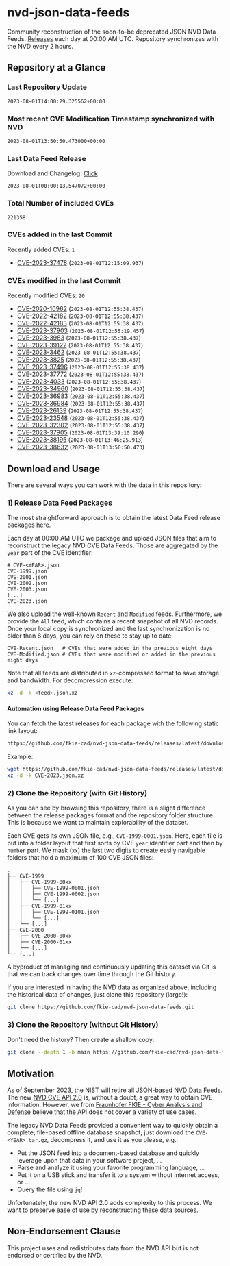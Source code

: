 # nvd-json-data-feeds

Community reconstruction of the soon-to-be deprecated JSON NVD Data Feeds. 
[Releases](https://github.com/fkie-cad/nvd-json-data-feeds/releases/latest) each day at 00:00 AM UTC.
Repository synchronizes with the NVD every 2 hours.

## Repository at a Glance

### Last Repository Update

```plain
2023-08-01T14:00:29.325562+00:00
```

### Most recent CVE Modification Timestamp synchronized with NVD

```plain
2023-08-01T13:50:50.473000+00:00
```

### Last Data Feed Release

Download and Changelog: [Click](https://github.com/fkie-cad/nvd-json-data-feeds/releases/latest)

```plain
2023-08-01T00:00:13.547072+00:00
```

### Total Number of included CVEs

```plain
221358
```

### CVEs added in the last Commit

Recently added CVEs: `1`

* [CVE-2023-37478](CVE-2023/CVE-2023-374xx/CVE-2023-37478.json) (`2023-08-01T12:15:09.937`)


### CVEs modified in the last Commit

Recently modified CVEs: `20`

* [CVE-2020-10962](CVE-2020/CVE-2020-109xx/CVE-2020-10962.json) (`2023-08-01T12:55:38.437`)
* [CVE-2022-42182](CVE-2022/CVE-2022-421xx/CVE-2022-42182.json) (`2023-08-01T12:55:38.437`)
* [CVE-2022-42183](CVE-2022/CVE-2022-421xx/CVE-2022-42183.json) (`2023-08-01T12:55:38.437`)
* [CVE-2023-37903](CVE-2023/CVE-2023-379xx/CVE-2023-37903.json) (`2023-08-01T12:55:19.457`)
* [CVE-2023-3983](CVE-2023/CVE-2023-39xx/CVE-2023-3983.json) (`2023-08-01T12:55:38.437`)
* [CVE-2023-39122](CVE-2023/CVE-2023-391xx/CVE-2023-39122.json) (`2023-08-01T12:55:38.437`)
* [CVE-2023-3462](CVE-2023/CVE-2023-34xx/CVE-2023-3462.json) (`2023-08-01T12:55:38.437`)
* [CVE-2023-3825](CVE-2023/CVE-2023-38xx/CVE-2023-3825.json) (`2023-08-01T12:55:38.437`)
* [CVE-2023-37496](CVE-2023/CVE-2023-374xx/CVE-2023-37496.json) (`2023-08-01T12:55:38.437`)
* [CVE-2023-37772](CVE-2023/CVE-2023-377xx/CVE-2023-37772.json) (`2023-08-01T12:55:38.437`)
* [CVE-2023-4033](CVE-2023/CVE-2023-40xx/CVE-2023-4033.json) (`2023-08-01T12:55:38.437`)
* [CVE-2023-34960](CVE-2023/CVE-2023-349xx/CVE-2023-34960.json) (`2023-08-01T12:55:38.437`)
* [CVE-2023-36983](CVE-2023/CVE-2023-369xx/CVE-2023-36983.json) (`2023-08-01T12:55:38.437`)
* [CVE-2023-36984](CVE-2023/CVE-2023-369xx/CVE-2023-36984.json) (`2023-08-01T12:55:38.437`)
* [CVE-2023-26139](CVE-2023/CVE-2023-261xx/CVE-2023-26139.json) (`2023-08-01T12:55:38.437`)
* [CVE-2023-23548](CVE-2023/CVE-2023-235xx/CVE-2023-23548.json) (`2023-08-01T12:55:38.437`)
* [CVE-2023-32302](CVE-2023/CVE-2023-323xx/CVE-2023-32302.json) (`2023-08-01T12:55:38.437`)
* [CVE-2023-37905](CVE-2023/CVE-2023-379xx/CVE-2023-37905.json) (`2023-08-01T13:39:10.290`)
* [CVE-2023-38195](CVE-2023/CVE-2023-381xx/CVE-2023-38195.json) (`2023-08-01T13:46:25.913`)
* [CVE-2023-38632](CVE-2023/CVE-2023-386xx/CVE-2023-38632.json) (`2023-08-01T13:50:50.473`)


## Download and Usage

There are several ways you can work with the data in this repository:

### 1) Release Data Feed Packages

The most straightforward approach is to obtain the latest Data Feed release packages [here](https://github.com/fkie-cad/nvd-json-data-feeds/releases/latest).

Each day at 00:00 AM UTC we package and upload JSON files that aim to reconstruct the legacy NVD CVE Data Feeds.
Those are aggregated by the `year` part of the CVE identifier:

```
# CVE-<YEAR>.json
CVE-1999.json
CVE-2001.json
CVE-2002.json
CVE-2003.json
[...]
CVE-2023.json
```

We also upload the well-known `Recent` and `Modified` feeds.
Furthermore, we provide the `All` feed, which contains a recent snapshot of all NVD records.
Once your local copy is synchronized and the last synchronization is no older than 8 days, you can rely on these to stay up to date:

```plain
CVE-Recent.json   # CVEs that were added in the previous eight days
CVE-Modified.json # CVEs that were modified or added in the previous eight days
```

Note that all feeds are distributed in `xz`-compressed format to save storage and bandwidth.
For decompression execute:

```sh
xz -d -k <feed>.json.xz
```


#### Automation using Release Data Feed Packages

You can fetch the latest releases for each package with the following static link layout:

```sh
https://github.com/fkie-cad/nvd-json-data-feeds/releases/latest/download/CVE-<YEAR>.json.xz
```

Example:

```sh
wget https://github.com/fkie-cad/nvd-json-data-feeds/releases/latest/download/CVE-2023.json.xz
xz -d -k CVE-2023.json.xz
```

### 2) Clone the Repository (with Git History)

As you can see by browsing this repository, there is a slight difference between the release packages format and the repository folder structure.
This is because we want to maintain explorability of the dataset.

Each CVE gets its own JSON file, e.g., `CVE-1999-0001.json`.
Here, each file is put into a folder layout that first sorts by CVE `year` identifier part and then by `number` part.
We mask (`xx`) the last two digits to create easily navigable folders that hold a maximum of 100 CVE JSON files:

```plain
.
├── CVE-1999
│   ├── CVE-1999-00xx
│   │   ├── CVE-1999-0001.json
│   │   ├── CVE-1999-0002.json
│   │   └── [...]
│   ├── CVE-1999-01xx
│   │   ├── CVE-1999-0101.json
│   │   └── [...]
│   └── [...]
├── CVE-2000
│   ├── CVE-2000-00xx
│   ├── CVE-2000-01xx
│   └── [...]
└── [...]
```

A byproduct of managing and continuously updating this dataset via Git is that we can track changes over time through the Git history.

If you are interested in having the NVD data as organized above, including the historical data of changes, just clone this repository (large!):

```sh
git clone https://github.com/fkie-cad/nvd-json-data-feeds.git
```

### 3) Clone the Repository (without Git History)

Don't need the history? Then create a shallow copy:

```sh
git clone --depth 1 -b main https://github.com/fkie-cad/nvd-json-data-feeds.git
```

## Motivation

As of September 2023, the NIST will retire all [JSON-based NVD Data Feeds](https://nvd.nist.gov/vuln/data-feeds#divRetirementBanner-1).
The new [NVD CVE API 2.0](https://nvd.nist.gov/developers/vulnerabilities) is, without a doubt, a great way to obtain CVE information.
However, we from [Fraunhofer FKIE - Cyber Analysis and Defense](https://www.fkie.fraunhofer.de/en/departments/cad.html) believe that the API does not cover a variety of use cases.

The legacy NVD Data Feeds provided a convenient way to quickly obtain a complete, file-based offline database snapshot; just download the `CVE-<YEAR>.tar.gz`, decompress it, and use it as you please, e.g.:

* Put the JSON feed into a document-based database and quickly leverage upon that data in your software project, ...
* Parse and analyze it using your favorite programming language, ...
* Put it on a USB stick and transfer it to a system without internet access, or ...
* Query the file using `jq`!

Unfortunately, the new NVD API 2.0 adds complexity to this process.
We want to preserve ease of use by reconstructing these data sources.

## Non-Endorsement Clause

This project uses and redistributes data from the NVD API but is not endorsed or certified by the NVD.